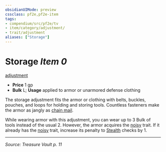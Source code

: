 ```yaml
---
obsidianUIMode: preview
cssclass: pf2e,pf2e-item
tags:
- compendium/src/pf2e/tv
- item/category/adjustment/
- trait/adjustment
aliases: ["Storage"]
---
```

# Storage *Item 0*  
[adjustment](adjustment-lotgb.md "Adjustment  Trait")  

- **Price** 1 gp
- **Bulk** L; **Usage** applied to armor or unarmored defense clothing

The storage adjustment fits the armor or clothing with belts, buckles, pouches, and loops for holding and storing tools. Countless fasteners make the armor as jangly as [chain mail](chain-mail.md).

While wearing armor with this adjustment, you can wear up to 3 Bulk of tools instead of the usual 2. However, the armor acquires the [noisy](noisy.md "Noisy Armor Trait") trait. If it already has the [noisy](noisy.md "Noisy Armor Trait") trait, increase its penalty to [Stealth](skills.md#Stealth) checks by 1.


---
*Source: Treasure Vault p. 11*